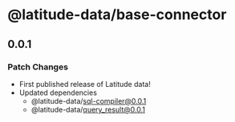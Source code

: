 # @latitude-data/base-connector

## 0.0.1

### Patch Changes

- First published release of Latitude data!
- Updated dependencies
  - @latitude-data/sql-compiler@0.0.1
  - @latitude-data/query_result@0.0.1
